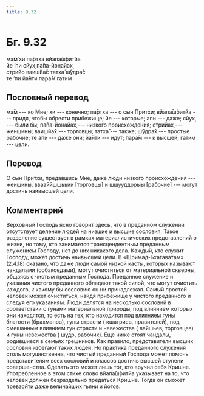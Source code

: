 ```yaml
---
title: 9.32
---
```


# Бг. 9.32
ма̄м̇ хи па̄ртха вйапа̄ш́ритйа<br/>
йе ’пи сйух̣ па̄па-йонайах̣<br/>
стрийо ваиш́йа̄с татха̄ ш́ӯдра̄с<br/>
те ’пи йа̄нти пара̄м̇ гатим
## Пословный перевод

ма̄м --- ко Мне; хи --- конечно; па̄ртха --- о сын Притхи; вйапа̄ш́ритйа ---
придя, чтобы обрести прибежище; йе --- которые; апи --- даже; сйух̣ ---
были бы; па̄па-йонайах̣ --- низкого происхождения; стрийах̣ --- женщины;
ваиш́йа̄х̣ --- торговцы; татха̄ --- также; ш́ӯдра̄х̣ --- простые рабочие; те
апи --- даже они; йа̄нти --- идут; пара̄м --- к высшей; гатим --- цели.

## Перевод

О сын Притхи, предавшись Мне, даже люди низкого происхождения ---
женщины, ввааййшшььии \[торговцы\] и шшууддррыы \[рабочие\] --- могут
достичь наивысшей цели.

## Комментарий

Верховный Господь ясно говорит здесь, что в преданном служении
отсутствует деление людей на низшие и высшие сословия. Такое разделение
существует в рамках материалистических представлений о жизни, но тому,
кто занимается трансцендентным преданным служением Господу, нет до них
никакого дела. Каждый, кто служит Господу, может достичь наивысшей цели.
В «Шримад-Бхагаватам» (2.4.18) сказано, что даже люди самой низкой
касты, которых называют чандалами (собакоедами), могут очиститься от
материальной скверны, общаясь с чистым преданным Господа. Преданное
служение и указания чистого преданного обладают такой силой, что могут
очистить каждого, к какому бы сословию он ни принадлежал. Самый простой
человек может очиститься, найдя прибежище у чистого преданного и следуя
его указаниям. Люди делятся на несколько сословий в соответствии с
гунами материальной природы, под влиянием которых они находятся, то есть
на тех, кто находится под влиянием гуны благости (брахманов), гуны
страсти ( кшатриев, правителей), под смешанным влиянием гун страсти и
невежества ( вайшьев, торговцев) и гуны невежества ( шудр, рабочих). Еще
ниже стоят чандалы, родившиеся в семьях грешников. Как правило,
представители высших сословий избегают таких людей. Но практика
преданного служения столь могущественна, что чистый преданный Господа
может помочь представителям всех сословий и классов достичь высшей
ступени совершенства. Сделать это может лишь тот, кто вручил себя
Кришне. Употребленное в этом стихе слово вйапа̄ш́ритйа указывает на то,
что человек должен безраздельно предаться Кришне. Тогда он сможет
превзойти даже величайших гьяни и йогов.
